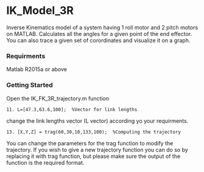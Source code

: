 # IK_Model_3R
Inverse Kinematics model of a system having 1 roll motor and 2 pitch motors on MATLAB. Calculates all the angles for a given point of the end effector. You can also trace a given set of corordinates and visualize it on a graph.

### Requirments
Matlab R2015a or above

### Getting Started
Open the IK_FK_3R_trajectory.m function

```
11. L=[47.3,63.6,100];  %Vector for link lengths 
```
change the link lengths vector (L vector) according yo your requirments. 


```
13. [X,Y,Z] = trag(60,30,10,133,100);  %Computing the trajectory
```
You can change the parameters for the trag function to modify the trajectory. If you wish to give a new trajectory function you can do so by replacing it with trag function, but please make sure the output of the function is the required format.
